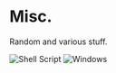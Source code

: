 # Misc.
Random and various stuff.

![Shell Script](https://img.shields.io/badge/shell_script-%23121011.svg?style=for-the-badge&logo=gnu-bash&logoColor=white)
![Windows](https://img.shields.io/badge/Windows-0078D6?style=for-the-badge&logo=windows&logoColor=white)
